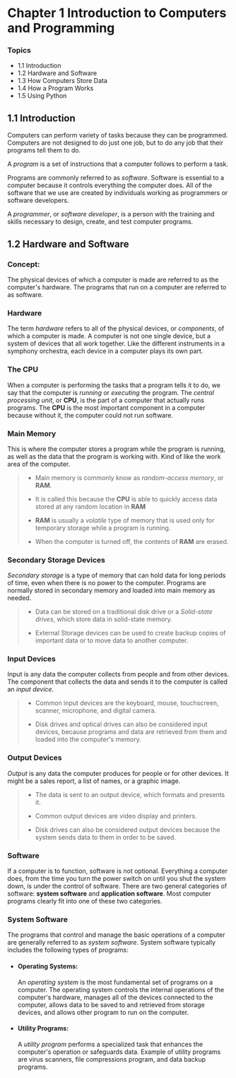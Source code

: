 # Chapter 1 Introduction to Computers and Programming

### Topics

* 1.1 Introduction
* 1.2 Hardware and Software
* 1.3 How Computers Store Data
* 1.4 How a Program Works
* 1.5 Using Python

## 1.1 Introduction

Computers can perform variety of tasks because they can be programmed. Computers are not designed to do just one job, but to do any job that their programs tell them to do.

A *program* is a set of instructions that a computer follows to perform a task.

Programs are commonly referred to as *software*. Software is essential to a computer because it controls everything the computer does. All of the software that we use are created by individuals working as programmers or software developers.

A *programmer*, or *software developer*, is a person with the training and skills necessary to design, create, and test computer programs.

## 1.2 Hardware and Software

### **Concept:**
The physical devices of which a computer is made are referred to as the computer's hardware. The programs that run on a computer are referred to as software.

### **Hardware**
The term *hardware* refers to all of the physical devices, or *components*, of which a computer is made. A computer is not one single device, but a system of devices that all work together. Like the different instruments in a symphony orchestra, each device in a computer plays its own part.

### **The CPU**
When a computer is performing the tasks that a program tells it to do, we say that the computer is *running* or *executing* the program. The *central processing unit*, or **CPU**, is the part of a computer that actually runs programs. The **CPU** is the most important component in a computer because without it, the computer could not run software.

### **Main Memory**
This is where the computer stores a program while the program is running, as well as the data that the program is working with. Kind of like the work area of the computer.
> * Main memory is commonly know as *random-access memory*, or **RAM**.
> 
> * It is called this because the **CPU** is able to quickly access data stored at any random location in **RAM**
> * **RAM** is usually a *volatile* type of memory that is used only for temporary storage while a program is running.
> 
> * When the computer is turned off, the contents of **RAM** are erased.

### **Secondary Storage Devices**
*Secondary storage* is a type of memory that can hold data for long periods of time, even when there is no power to the computer. Programs are normally stored in secondary memory and loaded into main memory as needed.
> * Data can be stored on a traditional disk drive or a *Solid-state drives*, which store data in solid-state memory.
> 
> * External Storage devices can be used to create backup copies of important data or to move data to another computer.

### **Input Devices**
Input is any data the computer collects from people and from other devices. The component that collects the data and sends it to the computer is called an *input device*.
> * Common input devices are the keyboard, mouse, touchscreen, scanner, microphone, and digital camera.
>
> * Disk drives and optical drives can also be considered input devices, because programs and data are retrieved from them and loaded into the computer's memory.

### **Output Devices**
*Output* is any data the computer produces for people or for other devices. It might be a sales report, a list of names, or a graphic image.
> * The data is sent to an output device, which formats and presents it.
> 
> * Common output devices are video display and printers.
> 
> * Disk drives can also be considered output devices because the system sends data to them in order to be saved.

### **Software**
If a computer is to function, software is not optional. Everything a computer does, from the time you turn the power switch on until you shut the system down, is under the control of software. There are two general categories of software: **system software** and **application software**. Most computer programs clearly fit into one of these two categories.

### **System Software**
The programs that control and manage the basic operations of a computer are generally referred to as *system software*. System software typically includes the following types of programs:

* #### **Operating Systems**: 
    An *operating system* is the most fundamental set of programs on a computer. The operating system controls the internal operations of the computer's hardware, manages all of the devices connected to the computer, allows data to be saved to and retrieved from storage devices, and allows other program to run on the computer. 

* #### **Utility Programs**:
   A *utility program* performs a specialized task that enhances the computer's operation or safeguards data. Example of utility programs are virus scanners, file compressions program, and data backup programs. 